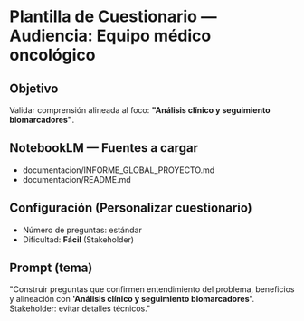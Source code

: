 # Plantilla de Cuestionario — Audiencia: Equipo médico oncológico

## Objetivo
Validar comprensión alineada al foco: **"Análisis clínico y seguimiento biomarcadores"**.

## NotebookLM — Fuentes a cargar
- documentacion/INFORME_GLOBAL_PROYECTO.md
- documentacion/README.md

## Configuración (Personalizar cuestionario)
- Número de preguntas: estándar
- Dificultad: **Fácil** (Stakeholder)

## Prompt (tema)
"Construir preguntas que confirmen entendimiento del problema, beneficios y alineación con **'Análisis clínico y seguimiento biomarcadores'**.  
Stakeholder: evitar detalles técnicos."